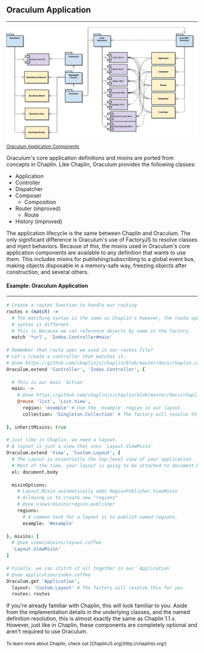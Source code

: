 <!--
Oraculum definitions/mixins
  What's provided
    MVC components
    AOP hooking (makeEventedMethod, makeMiddlewareMethod)
    Behavior library
-->

Oraculum Application
--------------------
--------------------

<a href="examples/gh-pages/images/Oraculum%20Application%20Components.jpg" class="thumbnail pull-right col-sm-4 col-md-3 text-center" target="_blank">
  <img src="examples/gh-pages/images/Oraculum%20Application%20Components.jpg" alt="Oraculum Application Components"/>
  <small>Oraculum Application Components</small>
</a>

Oraculum's core application definitions and mixins are ported from concepts in Chaplin. Like Chaplin, Oraculum provides the following classes:

  * Application
  * Controller
  * Dispatcher
  * Composer
    * Composition
  * Router (improved)
    * Route
  * History (improved)

The application lifecycle is the same between Chaplin and Oraculum. The only significant difference is Oraculum's use of FactoryJS to resolve classes and inject behaviors. Because of this, the mixins used in Oraculum's core application components are available to any definition that wants to use them. This includes mixins for publishing/subscribing to a global event bus, making objects disposable in a memory-safe way, freezing objects after construction, and several others.

<div class="clearfix"></div>

#### Example: Oraculum Application
----------------------------------
```coffeescript
# Create a routes function to handle our routing
routes = (match) ->
  # The matching syntax is the same as Chaplin's however, the route spec
  # syntax is different.
  # This is because we can reference objects by name in the factory.
  match '*url', 'Index.Controller#main'

# Remember that route spec we used in our routes file?
# Let's create a controller that matches it.
# @see https://github.com/chaplinjs/chaplin/blob/master/docs/chaplin.controller.md
Oraculum.extend 'Controller', 'Index.Controller', {

  # This is our main `Action`
  main: ->
    # @see https://github.com/chaplinjs/chaplin/blob/master/docs/chaplin.composer.md
    @reuse 'list', 'List.View',
      region: 'example' # Use the 'example' region in our layout.
      collection: 'Singleton.Collection' # The factory will resolve this.

}, inheritMixins: true

# Just like in Chaplin, we need a layout.
# A layout is just a view that uses `Layout.ViewMixin`
Oraculum.extend 'View', 'Custom.Layout', {
  # The Layout is essentially the top-level view of your application.
  # Most of the time, your layout is going to be attached to document.body
  el: document.body

  mixinOptions:
    # Layout.Mixin automatically adds RegionPublisher.ViewMixin
    # Allowing us to create new "regions"
    # @see views/mixins/region-publisher
    regions:
      # A common task for a layout is to publish named regions.
      example: '#example'

}, mixins: [
  # @see views/mixins/layout.coffee
  'Layout.ViewMixin'
]

# Finally, we can stitch it all together in our `Application`
# @see application/index.coffee
Oraculum.get 'Application',
  layout: 'Custom.Layout' # The factory will resolve this for you
  routes: routes
```

If you're already familiar with Chaplin, this will look familiar to you. Aside from the implementation details in the underlying classes, and the named definition resolution, this is almost exactly the same as Chaplin 1.1.x. However, just like in Chaplin, these components are completely optional and aren't required to use Oraculum.

<small class="pull-right">
  To learn more about Chaplin, check out [ChaplinJS.org](http://chaplinjs.org/)
</small>
